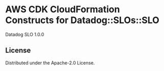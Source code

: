 # AWS CDK CloudFormation Constructs for Datadog::SLOs::SLO

Datadog SLO 1.0.0
## License

Distributed under the Apache-2.0 License.